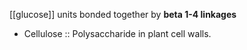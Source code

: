 [[glucose]] units bonded together by **beta 1-4 linkages**

- Cellulose :: Polysaccharide in plant cell walls.

